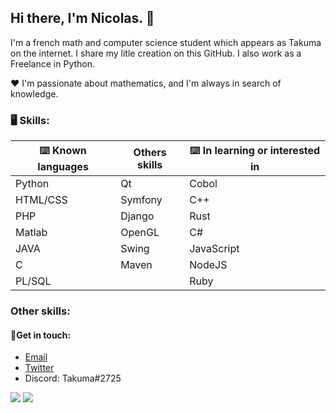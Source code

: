 ## Hi there, I'm Nicolas. 👋

I'm a french math and computer science student which appears as Takuma on the internet.
I share my litle creation on this GitHub. I also work as a Freelance in Python.

❤️ I'm passionate about mathematics, and I'm always in search of knowledge. 

### 🖥️ Skills:

| ⌨️ Known languages | Others skills | ⌨️ In learning or interested in |
| ------------------------------- | ------------------------------- | ------------------------------- |
| Python | Qt | Cobol |
| HTML/CSS | Symfony | C++ |
| PHP | Django | Rust |
| Matlab | OpenGL | C# |
| JAVA | Swing | JavaScript |
| C | Maven | NodeJS |
| PL/SQL | | Ruby |

### Other skills:


#### 💬Get in touch:
* [Email](mailto:nicolas@coudert.pro) 
* [Twitter](https://twitter.com/devtakuma)
* Discord: Takuma#2725

![](https://komarev.com/ghpvc/?username=nicolasCDT&style=for-the-badge)
![](https://hit.yhype.me/github/profile?user_id=49162744)
